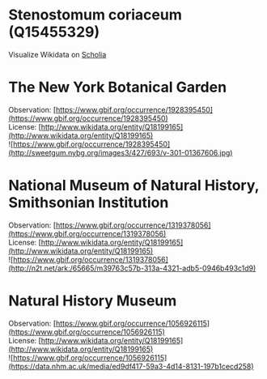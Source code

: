 
Stenostomum coriaceum (Q15455329)
=================================
  
Visualize Wikidata on [Scholia](https://scholia.toolforge.org/taxon/Q15455329)
# The New York Botanical Garden
  
Observation: [https://www.gbif.org/occurrence/1928395450](https://www.gbif.org/occurrence/1928395450)  
License: [http://www.wikidata.org/entity/Q18199165](http://www.wikidata.org/entity/Q18199165)  
![https://www.gbif.org/occurrence/1928395450](http://sweetgum.nybg.org/images3/427/693/v-301-01367606.jpg)
# National Museum of Natural History, Smithsonian Institution
  
Observation: [https://www.gbif.org/occurrence/1319378056](https://www.gbif.org/occurrence/1319378056)  
License: [http://www.wikidata.org/entity/Q18199165](http://www.wikidata.org/entity/Q18199165)  
![https://www.gbif.org/occurrence/1319378056](http://n2t.net/ark:/65665/m39763c57b-313a-4321-adb5-0946b493c1d9)
# Natural History Museum
  
Observation: [https://www.gbif.org/occurrence/1056926115](https://www.gbif.org/occurrence/1056926115)  
License: [http://www.wikidata.org/entity/Q18199165](http://www.wikidata.org/entity/Q18199165)  
![https://www.gbif.org/occurrence/1056926115](https://data.nhm.ac.uk/media/ed9df417-59a3-4d14-8131-197b1cecd258)